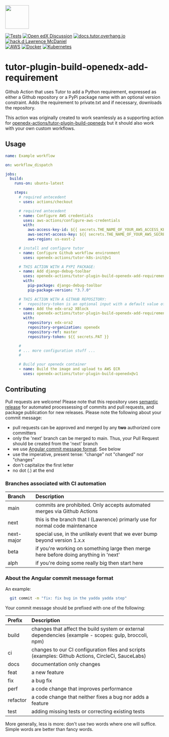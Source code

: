 <img src="https://avatars.githubusercontent.com/u/40179672" width="75">

[![Tests](https://github.com/openedx-actions/tutor-plugin-build-openedx-add-requirement/actions/workflows/testRelease.yml/badge.svg)](https://github.com/openedx-actions/tutor-plugin-build-openedx-add-requirement/actions)
[![Open edX Discussion](https://img.shields.io/static/v1?logo=discourse&label=Forums&style=flat-square&color=000000&message=discuss.openedx.org)](https://discuss.openedx.org/)
[![docs.tutor.overhang.io](https://img.shields.io/static/v1?logo=readthedocs&label=Documentation&style=flat-square&color=blue&message=docs.tutor.overhang.io)](https://docs.tutor.overhang.io)
[![hack.d Lawrence McDaniel](https://img.shields.io/badge/hack.d-Lawrence%20McDaniel-orange.svg)](https://lawrencemcdaniel.com)<br/>
[![AWS](https://img.shields.io/badge/AWS-%23FF9900.svg?style=for-the-badge&logo=amazon-aws&logoColor=white)](https://aws.amazon.com/)
[![Docker](https://img.shields.io/badge/docker-%230db7ed.svg?style=for-the-badge&logo=docker&logoColor=white)](https://www.docker.com/)
[![Kubernetes](https://img.shields.io/badge/kubernetes-%23326ce5.svg?style=for-the-badge&logo=kubernetes&logoColor=white)](https://kubernetes.io/)

# tutor-plugin-build-openedx-add-requirement

Github Action that uses Tutor to add a Python requirement, expressed as either a Github repository or a PyPi package name with an optional version constraint. Adds the requirement to private.txt and if necessary, downloads the repository.

This action was originally created to work seamlessly as a supporting action for [openedx-actions/tutor-plugin-build-openedx](https://github.com/openedx-actions/tutor-plugin-build-openedx) but it should also work with your own custom workflows.

## Usage

```yaml
name: Example workflow

on: workflow_dispatch

jobs:
  build:
    runs-on: ubuntu-latest

    steps:
      # required antecedent
      - uses: actions/checkout

      # required antecedent
      - name: Configure AWS credentials
        uses: aws-actions/configure-aws-credentials
        with:
          aws-access-key-id: ${{ secrets.THE_NAME_OF_YOUR_AWS_ACCESS_KEY_ID }}
          aws-secret-access-key: ${{ secrets.THE_NAME_OF_YOUR_AWS_SECRET_ACCESS_KEY }}
          aws-region: us-east-2

      # install and configure tutor
      - name: Configure Github workflow environment
        uses: openedx-actions/tutor-k8s-init@v1

      # THIS ACTION WITH A PYPI PACKAGE:
      - name: Add django-debug-toolbar
        uses: openedx-actions/tutor-plugin-build-openedx-add-requirement@v1
        with:
          pip-package: django-debug-toolbar
          pip-package-version: "3.7.0"

      # THIS ACTION WITH A GITHUB REPOSITORY:
      #   repository-token is an optional input with a default value of ''
      - name: Add the edx-ora2 XBlock
        uses: openedx-actions/tutor-plugin-build-openedx-add-requirement@v1
        with:
          repository: edx-ora2
          repository-organization: openedx
          repository-ref: master
          repository-token: ${{ secrets.PAT }}

      #
      # ... more configuration stuff ...
      #

      # Build your openedx container
      - name: Build the image and upload to AWS ECR
        uses: openedx-actions/tutor-plugin-build-openedx@v1
```

## Contributing

Pull requests are welcome! Please note that this repository uses [semantic release](https://github.com/semantic-release/semantic-release) for automated processessing of commits and pull requests, and package publication for new releases. Please note the following about your commit message:

- pull requests can be approved and merged by any **two** authorized core committers
- only the 'next' branch can be merged to main. Thus, your Pull Request should be created from the 'next' branch
- we use [Angular commit message format](https://github.com/angular/angular/blob/main/CONTRIBUTING.md#-commit-message-format). See below
- use the imperative, present tense: "change" not "changed" nor "changes"
- don't capitalize the first letter
- no dot (.) at the end

### Branches associated with CI automation

| Branch     | Description                                                                                           |
|:-----------|:------------------------------------------------------------------------------------------------------|
| main       | commits are prohibited. Only accepts automated merges via Github Actions                              |
| next       | this is the branch that I (Lawrence) primarly use for normal code maintenance                         |
| next-major | special use, in the unlikely event that we ever bump beyond version 1.x.x                             |
| beta       | if you're working on something large then merge here before doing anything in 'next'                  |
| alph       | if you're doing some really big then start here                                                       |

### About the Angular commit message format

An example:

```bash
  git commit -m "fix: fix bug in the yadda yadda step"
```

Your commit message should be prefixed with one of the following:

| Prefix   | Description                                                                                           |
|:---------|:------------------------------------------------------------------------------------------------------|
| build    | changes that affect the build system or external dependencies (example - scopes: gulp, broccoli, npm) |
| ci       | changes to our CI configuration files and scripts (examples: Github Actions, CircleCi, SauceLabs)     |
| docs     | documentation only changes                                                                            |
| feat     | a new feature                                                                                         |
| fix      | a bug fix                                                                                             |
| perf     | a code change that improves performance                                                               |
| refactor | a code change that neither fixes a bug nor adds a feature                                             |
| test     | adding missing tests or correcting existing tests                                                     |

More generally, less is more: don't use two words where one will suffice. Simple words are better than fancy words.
